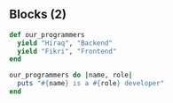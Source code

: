 ##  Blocks (2)

```ruby
def our_programmers
  yield "Hiraq", "Backend"
  yield "Fikri", "Frontend"
end

our_programmers do |name, role|
  puts "#{name} is a #{role} developer"
end
```
